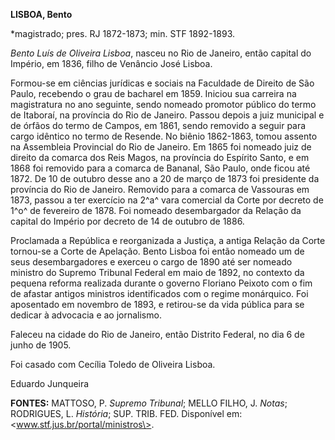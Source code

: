 **LISBOA, Bento**

\*magistrado; pres. RJ 1872-1873; min. STF 1892-1893.

*Bento Luís de Oliveira Lisboa*, nasceu no Rio de Janeiro, então capital
do Império, em 1836, filho de Venâncio José Lisboa.

Formou-se em ciências jurídicas e sociais na Faculdade de Direito de São
Paulo, recebendo o grau de bacharel em 1859. Iniciou sua carreira na
magistratura no ano seguinte, sendo nomeado promotor público do termo de
Itaboraí, na província do Rio de Janeiro. Passou depois a juiz municipal
e de órfãos do termo de Campos, em 1861, sendo removido a seguir para
cargo idêntico no termo de Resende. No biênio 1862-1863, tomou assento
na Assembleia Provincial do Rio de Janeiro. Em 1865 foi nomeado juiz de
direito da comarca dos Reis Magos, na província do Espírito Santo, e em
1868 foi removido para a comarca de Bananal, São Paulo, onde ficou até
1872. De 10 de outubro desse ano a 20 de março de 1873 foi presidente da
província do Rio de Janeiro. Removido para a comarca de Vassouras em
1873, passou a ter exercício na 2^a^ vara comercial da Corte por decreto
de 1^o^ de fevereiro de 1878. Foi nomeado desembargador da Relação da
capital do Império por decreto de 14 de outubro de 1886.

Proclamada a República e reorganizada a Justiça, a antiga Relação da
Corte tornou-se a Corte de Apelação. Bento Lisboa foi então nomeado um
de seus desembargadores e exerceu o cargo de 1890 até ser nomeado
ministro do Supremo Tribunal Federal em maio de 1892, no contexto da
pequena reforma realizada durante o governo Floriano Peixoto com o fim
de afastar antigos ministros identificados com o regime monárquico. Foi
aposentado em novembro de 1893, e retirou-se da vida pública para se
dedicar à advocacia e ao jornalismo.

Faleceu na cidade do Rio de Janeiro, então Distrito Federal, no dia 6 de
junho de 1905.

Foi casado com Cecília Toledo de Oliveira Lisboa.

Eduardo Junqueira

**FONTES:** MATTOSO, P. *Supremo Tribunal*; MELLO FILHO, J. *Notas*;
RODRIGUES, L. *História*; SUP. TRIB. FED. Disponível em:
\<www.stf.jus.br/portal/ministros\>.
